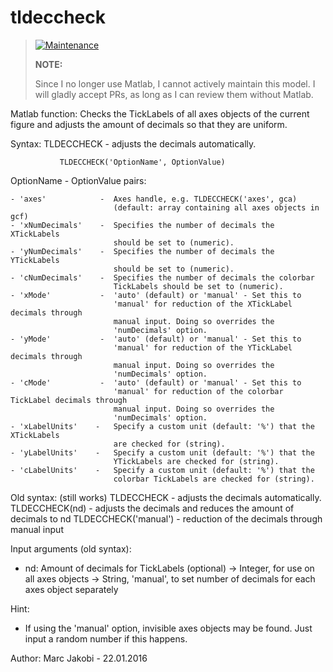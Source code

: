 # tldeccheck

> [![Maintenance](https://img.shields.io/badge/Maintained%3F-no-red.svg)](https://bitbucket.org/lbesson/ansi-colors)
>
> __NOTE:__
>
> Since I no longer use Matlab, I cannot actively maintain this model.
> I will gladly accept PRs, as long as I can review them without Matlab.

Matlab function: Checks the TickLabels of all axes objects of the current figure and adjusts the amount of decimals so that they are uniform.

Syntax:        TLDECCHECK              - adjusts the decimals
                                         automatically.

               TLDECCHECK('OptionName', OptionValue)


OptionName - OptionValue pairs:

    - 'axes'            -  Axes handle, e.g. TLDECCHECK('axes', gca)
                           (default: array containing all axes objects in gcf)
    - 'xNumDecimals'    -  Specifies the number of decimals the XTickLabels
                           should be set to (numeric).
    - 'yNumDecimals'    -  Specifies the number of decimals the YTickLabels
                           should be set to (numeric).
    - 'cNumDecimals'    -  Specifies the number of decimals the colorbar
                           TickLabels should be set to (numeric).
    - 'xMode'           -  'auto' (default) or 'manual' - Set this to 
                           'manual' for reduction of the XTickLabel decimals through
                           manual input. Doing so overrides the
                           'numDecimals' option.
    - 'yMode'           -  'auto' (default) or 'manual' - Set this to 
                           'manual' for reduction of the YTickLabel decimals through
                           manual input. Doing so overrides the
                           'numDecimals' option.
    - 'cMode'           -  'auto' (default) or 'manual' - Set this to 
                           'manual' for reduction of the colorbar TickLabel decimals through
                           manual input. Doing so overrides the
                           'numDecimals' option.
    - 'xLabelUnits'    -   Specify a custom unit (default: '%') that the XTickLabels
                           are checked for (string).
    - 'yLabelUnits'    -   Specify a custom unit (default: '%') that the 
                           YTickLabels are checked for (string).
    - 'cLabelUnits'    -   Specify a custom unit (default: '%') that the
                           colorbar TickLabels are checked for (string).


Old syntax:    (still works)
               TLDECCHECK              - adjusts the decimals
                                         automatically.
               TLDECCHECK(nd)          - adjusts the decimals and reduces the
                                         amount of decimals to nd
               TLDECCHECK('manual')    - reduction of the decimals through
                                         manual input

Input arguments (old syntax):

   - nd:   Amount of decimals for TickLabels (optional)
           -> Integer, for use on all axes objects
           -> String, 'manual', to set number of decimals for each axes
                      object separately

Hint:

   - If using the 'manual' option, invisible axes objects may be found.
     Just input a random number if this happens.

Author: Marc Jakobi - 22.01.2016
